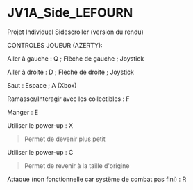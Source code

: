 # JV1A_Side_LEFOURN
 Projet Individuel Sidescroller (version du rendu)

CONTROLES JOUEUR (AZERTY):

Aller à gauche : Q ; Flèche de gauche ; Joystick

Aller à droite : D ; Flèche de droite ; Joystick

Saut : Espace ; A (Xbox)

Ramasser/Interagir avec les collectibles : F

Manger : E

Utiliser le power-up : X
> Permet de devenir plus petit

Utiliser le power-up : C
> Permet de revenir à la taille d'origine

Attaque (non fonctionnelle car système de combat pas fini) : R
